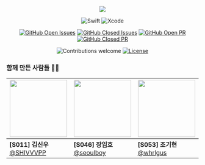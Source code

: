 <p align="center">
<img src="https://user-images.githubusercontent.com/46217844/99355696-1da9eb00-28ec-11eb-9ab8-d0c5ef54065e.png">
</p>

<div align="center">

![Swift](https://img.shields.io/badge/swift-v5.3-orange?logo=swift)
![Xcode](https://img.shields.io/badge/xcode-v12.2-blue?logo=xcode)

[![GitHub Open Issues](https://img.shields.io/github/issues-raw/boostcamp-2020/Project18-B-iOS-BoostRunClub?color=green)](https://github.com/boostcamp-2020/Project18-B-iOS-BoostRunClub/issues)
[![GitHub Closed Issues](https://img.shields.io/github/issues-closed-raw/boostcamp-2020/Project18-B-iOS-BoostRunClub?color=red)](https://github.com/boostcamp-2020/Project18-B-iOS-BoostRunClub/issues)
[![GitHub Open PR](https://img.shields.io/github/issues-pr-raw/boostcamp-2020/Project18-B-iOS-BoostRunClub?color=green)](https://github.com/boostcamp-2020/Project18-B-iOS-BoostRunClub/issues)
[![GitHub Closed PR](https://img.shields.io/github/issues-pr-closed-raw/boostcamp-2020/Project18-B-iOS-BoostRunClub?color=red)](https://github.com/boostcamp-2020/IProject18-B-iOS-BoostRunClub/issues)


![Contributions welcome](https://img.shields.io/badge/contributions-welcome-orange.svg)
[![License](https://img.shields.io/badge/license-MIT-blue.svg)](https://opensource.org/licenses/MIT)

</div>

### 함께 만든 사람들 👨‍💻

| <img src="https://avatars1.githubusercontent.com/u/34773827?s=400&u=5d2fc5bb683e8974b85d82aa58096335b79db6ab&v=4" width="150"> | <img src="https://avatars3.githubusercontent.com/u/46217844?s=460&u=8dc1af018cddf99b1dee7170beac87d0f69c1fa1&v=4" width="150"> | <img src="https://avatars2.githubusercontent.com/u/21030956?s=460&u=3a1ddcfd3e95a67f995b6a4ab00be331c01a9a5c&v=4" width="150"> |
| ------------------------------------------------------------ | ------------------------------------------------------------ | ------------------------------------------------------------ |
|  **[S011] 김신우** [@SHIVVVPP](https://github.com/SHIVVVPP)   |  **[S046] 장임호** [@seoulboy](https://github.com/seoulboy)   |  **[S053] 조기현** [@whrlgus](https://github.com/whrlgus)     |

